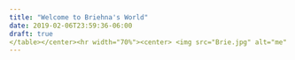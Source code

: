 ```yaml
---
title: "Welcome to Briehna's World"
date: 2019-02-06T23:59:36-06:00
draft: true
</table></center><hr width="70%"><center> <img src="Brie.jpg" alt="me" style="width:304px;height:228px;"> </center><p> Howdy, I am Briehna Brackett and I am a senior at<a href= "http://tamu.edu/">Texas A&M University</a>. I am from <a href= "http://www.houstontx.gov/">Houston, TX</a>, which is about a hour and a half to two hours away from College Station. I love to shop and watch sports at <a href=" http://www.espn.com/">ESPN</a>. My favorite place to shop online is <a href= "https://www.nike.com/">Nike</a>. My favorite color is green. 
---
```


